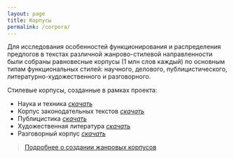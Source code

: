 ```yaml
---
layout: page
title: Корпусы
permalink: /corpora/
---
```


Для исследования особенностей функционирования и распределения предлогов в текстах различной жанрово-стилевой направленности были собраны равновесные корпусы (1 млн слов каждый) по основным типам функциональных стилей: научного, делового, публицистического, литературно-художественного и разговорного.

Стилевые корпусы, созданные в рамках проекта:

- Наука и техника [*скачать*](/assets/corpora/nauka_tekhnika.zip)
- Корпус законодательных текстов [*скачать*](/assets/corpora/law_v2.zip)
- Публицистика [*скачать*](/assets/corpora/articles_final.zip)
- Художественная литература [*скачать*](/assets/corpora/prose_clean.zip)
- Разговорный корпус [*скачать*](/assets/corpora/spoken_final.zip)

> [Подробнее о создании жанровых корпусов](/assets/data/2019/corpora.pdf)
